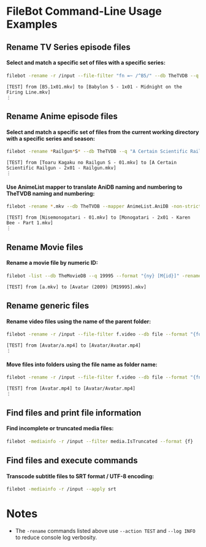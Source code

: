 # FileBot Command-Line Usage Examples


## Rename TV Series episode files


#### Select and match a specific set of files with a specific series:
```sh
filebot -rename -r /input --file-filter "fn =~ /^B5/" --db TheTVDB --q 70726 -non-strict
```
```
[TEST] from [B5.1x01.mkv] to [Babylon 5 - 1x01 - Midnight on the Firing Line.mkv]
⋮
```


## Rename Anime episode files


#### Select and match a specific set of files from the current working directory with a specific series and season:
```sh
filebot -rename *Railgun*S* --db TheTVDB --q "A Certain Scientific Railgun" --filter "s == 2" -non-strict
```
```
[TEST] from [Toaru Kagaku no Railgun S - 01.mkv] to [A Certain Scientific Railgun - 2x01 - Railgun.mkv]
⋮
```

#### Use AnimeList mapper to translate AniDB naming and numbering to TheTVDB naming and numbering:
```sh
filebot -rename *.mkv --db TheTVDB --mapper AnimeList.AniDB -non-strict
```
```
[TEST] from [Nisemonogatari - 01.mkv] to [Monogatari - 2x01 - Karen Bee - Part 1.mkv]
⋮
```


## Rename Movie files


#### Rename a movie file by numeric ID:
```sh
filebot -list --db TheMovieDB --q 19995 --format "{ny} [M{id}]" -rename "a.mkv"
```
```
[TEST] from [a.mkv] to [Avatar (2009) [M19995].mkv]
```


## Rename generic files


#### Rename video files using the name of the parent folder:
```sh
filebot -rename -r /input --file-filter f.video --db file --format "{folder.name}"
```
```
[TEST] from [Avatar/a.mp4] to [Avatar/Avatar.mp4]
⋮
```

#### Move files into folders using the file name as folder name:
```sh
filebot -rename -r /input --file-filter f.video --db file --format "{fn}/{fn}"
```
```
[TEST] from [Avatar.mp4] to [Avatar/Avatar.mp4]
⋮
```


## Find files and print file information


#### Find incomplete or truncated media files:
```sh
filebot -mediainfo -r /input --filter media.IsTruncated --format {f}
```


## Find files and execute commands


#### Transcode subtitle files to SRT format / UTF-8 encoding:
```sh
filebot -mediainfo -r /input --apply srt
```


# Notes

* The `-rename` commands listed above use `--action TEST` and `--log INFO` to reduce console log verbosity.
